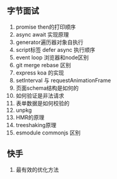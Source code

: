 ## 字节面试
1. promise then的打印顺序
2. async await 实现原理
3. generator遍历器对象自执行
4. script标签 defer async 执行顺序
5. event loop 浏览器和node区别
6. git merge rebase 区别
7. express koa 的实现
8. setInterval 与 requestAnimationFrame
9. 页面schema结构是如何的
10. 如何验证是非法请求
11. 表单数据是如何校验的
12. unpkg
13. HMR的原理
14. treeshaking原理
15. esmodule commonjs 区别

## 快手
1. 最有效的优化方法